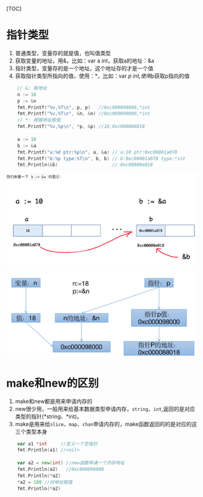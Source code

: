[TOC]

# 指针类型

1. 普通类型，变量存的就是值，也叫值类型
2. 获取变量的地址，用&，比如：var a int，获取a的地址：&a
3. 指针类型，变量存的是一个地址，这个地址存的才是一个值
4. 获取指针类型所指向的值，使用：*，比如：var *p int,使用*p获取p指向的值

```go
	// &: 取地址
	n := 18
	p := &n
	fmt.Printf("%v,%T\n", p, p)   //0xc000098000,*int
	fmt.Printf("%v,%T\n", &n, &n) //0xc000098000,*int
	// *: 根据地址取值
	fmt.Printf("%v,%p\n", *p, &p) //18,0xc000088018

	a := 10
	b := &a
	fmt.Printf("a:%d ptr:%p\n", a, &a) // a:10 ptr:0xc00001a078
	fmt.Printf("b:%p type:%T\n", b, b) // b:0xc00001a078 type:*int
	fmt.Println(&b)                    // 0xc00000e018
```

![image-20190707223913471](assets/image-20190707223913471.png)

![image-20190721222300582](assets/image-20190721222300582.png)

# make和new的区别

1. make和new都是用来申请内存的
2. new很少用，一般用来给基本数据类型申请内存，`string`、`int`,返回的是对应类型的指针(\*string、\*int)。
3. make是用来给`slice`、`map`、`chan`申请内存的，make函数返回的的是对应的这三个类型本身

```go
	var a1 *int     //定义一个空指针
	fmt.Println(a1) //<nil>

	var a2 = new(int) //new函数申请一个内存地址
	fmt.Println(a2)   //0xc000096008
	fmt.Println(*a2) 
	*a2 = 100 //对地址赋值
	fmt.Println(*a2)
```

